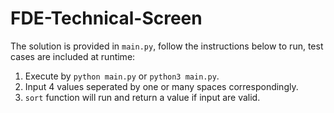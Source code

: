 # FDE-Technical-Screen

The solution is provided in `main.py`, follow the instructions below to run, test cases are included at runtime:
1. Execute by `python main.py` or `python3 main.py`.
2. Input 4 values seperated by one or many spaces correspondingly.
3. `sort` function will run and return a value if input are valid.
